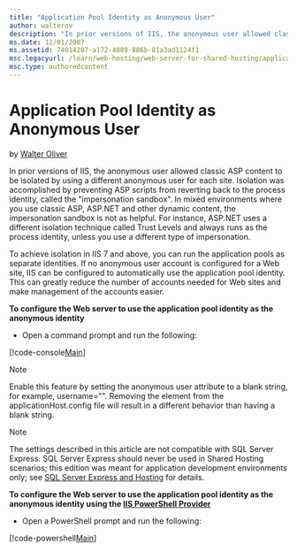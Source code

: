 ```yaml
---
title: "Application Pool Identity as Anonymous User"
author: walterov
description: "In prior versions of IIS, the anonymous user allowed classic ASP content to be isolated by using a different anonymous user for each site. Isolation was acco..."
ms.date: 12/01/2007
ms.assetid: 74014207-a172-4089-886b-81a3ad1124f1
msc.legacyurl: /learn/web-hosting/web-server-for-shared-hosting/application-pool-identity-as-anonymous-user
msc.type: authoredcontent
---
```

# Application Pool Identity as Anonymous User

by [Walter Oliver](https://github.com/walterov)

In prior versions of IIS, the anonymous user allowed classic ASP content to be isolated by using a different anonymous user for each site. Isolation was accomplished by preventing ASP scripts from reverting back to the process identity, called the "impersonation sandbox". In mixed environments where you use classic ASP, ASP.NET and other dynamic content, the impersonation sandbox is not as helpful. For instance, ASP.NET uses a different isolation technique called Trust Levels and always runs as the process identity, unless you use a different type of impersonation.

To achieve isolation in IIS 7 and above, you can run the application pools as separate identities. If no anonymous user account is configured for a Web site, IIS can be configured to automatically use the application pool identity. This can greatly reduce the number of accounts needed for Web sites and make management of the accounts easier.

**To configure the Web server to use the application pool identity as the anonymous identity**

- Open a command prompt and run the following:

[!code-console[Main](application-pool-identity-as-anonymous-user/samples/sample1.cmd)]

> [!NOTE]
> Enable this feature by setting the anonymous user attribute to a blank string, for example, username="". Removing the element from the applicationHost.config file will result in a different behavior than having a blank string.

> [!NOTE]
> The settings described in this article are not compatible with SQL Server Express. SQL Server Express should never be used in Shared Hosting scenarios; this edition was meant for application development environments only; see [SQL Server Express and Hosting](https://blogs.msdn.com/sqlexpress/archive/2008/02/22/sql-server-express-and-hosting.aspx "SQL Server Express and Hosting") for details.

**To configure the Web server to use the application pool identity as the anonymous identity using the [IIS PowerShell Provider](../../manage/powershell/installing-the-iis-powershell-snap-in.md)**

- Open a PowerShell prompt and run the following:

[!code-powershell[Main](application-pool-identity-as-anonymous-user/samples/sample2.ps1)]

